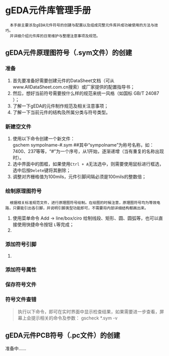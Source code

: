 # gEDA元件库管理手册
`  本手册主要涉及gEDA元件符号的创建与配置以及组成完整元件库并成功被使用的方法与技巧。`
  <BR> 
`  并详细介绍元件库的日常维护与整理注意事项及规范。`

## gEDA元件原理图符号（.sym文件）的创建
### 准备
1. 首先要准备好需要创建元件的DataSheet文档（可从www.AllDataSheet.com.cn搜索）或厂家提供的配置指导书；
1. 然后，想好当前符号需要按什么样的规范来统一风格（如国标 GB/T 24087 ）；
1. 了解一下gEDA的元件制作规范及相关注意事项；
1. 了解一下当前元件的结构及所属分类与符号类型。

### 新建空文件
1. 使用以下命令创建一个新文件：<BR>
  gschem sympolname-#.sym ##其中“sympolname”为称号名称，如：7400、237等等，“#”为一个序号，从1开始，逐渐递增（当有重复的名称出现时）。
1. 选中界面中的图框，如果使用`Ctrl + A`无法选中，则需要使用鼠标进行框选，选中后按`Delete`键将其删除；
1. 调整对齐栅格值为100mils，元件引脚间隔必须是100mils的整数倍；

### 绘制原理图符号
`  根据相关标准规范文件，进行原理图符号绘制。在绘图的时候注意，原理图符号均为等效电路，只要能引出各引脚，并说明引脚类型功能即可，不需要将内部详细结构都画出来。`
1. 使用菜单命令 Add -> line/box/ciro 给制线段、矩形、圆、圆弧等，也可以直接使用快捷命令按钮 `L`等完成；
1. 

### 添加符号引脚
1. 

### 添加符号属性


### 保存符号文件


### 符号文件查错
>执行以下命令，即可在实时界面中显示检查结果，如果需要进一步查看，屏幕上会提示相关的命令及参数：
  gscheck *.sym -v

## gEDA元件PCB符号（.pc文件）的创建
准备中……
